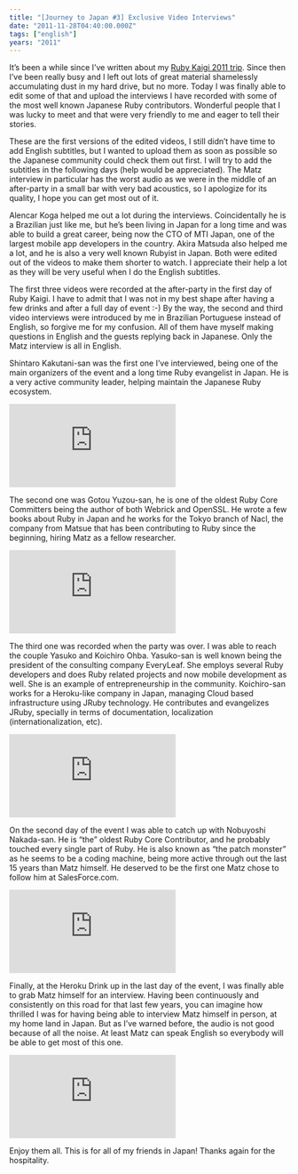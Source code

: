```yaml
---
title: "[Journey to Japan #3] Exclusive Video Interviews"
date: "2011-11-28T04:40:00.000Z"
tags: ["english"]
years: "2011"
---
```


<p></p>
<p>It’s been a while since I’ve written about my <a href="http://akitaonrails.com/2011/08/05/journey-to-japan-2-the-final-rubykaigi">Ruby Kaigi 2011 trip</a>. Since then I’ve been really busy and I left out lots of great material shamelessly accumulating dust in my hard drive, but no more. Today I was finally able to edit some of that and upload the interviews I have recorded with some of the most well known Japanese Ruby contributors. Wonderful people that I was lucky to meet and that were very friendly to me and eager to tell their stories.</p>
<p>These are the first versions of the edited videos, I still didn’t have time to add English subtitles, but I wanted to upload them as soon as possible so the Japanese community could check them out first. I will try to add the subtitles in the following days (help would be appreciated). The Matz interview in particular has the worst audio as we were in the middle of an after-party in a small bar with very bad acoustics, so I apologize for its quality, I hope you can get most out of it.</p>
<p>Alencar Koga helped me out a lot during the interviews. Coincidentally he is a Brazilian just like me, but he’s been living in Japan for a long time and was able to build a great career, being now the <span class="caps">CTO</span> of <span class="caps">MTI</span> Japan, one of the largest mobile app developers in the country. Akira Matsuda also helped me a lot, and he is also a very well known Rubyist in Japan. Both were edited out of the videos to make them shorter to watch. I appreciate their help a lot as they will be very useful when I do the English subtitles.</p>
<p></p>
<p></p>
<p>The first three videos were recorded at the after-party in the first day of Ruby Kaigi. I have to admit that I was not in my best shape after having a few drinks and after a full day of event :-) By the way, the second and third video interviews were introduced by me in Brazilian Portuguese instead of English, so forgive me for my confusion. All of them have myself making questions in English and the guests replying back in Japanese. Only the Matz interview is all in English.</p>
<p>Shintaro Kakutani-san was the first one I’ve interviewed, being one of the main organizers of the event and a long time Ruby evangelist in Japan. He is a very active community leader, helping maintain the Japanese Ruby ecosystem.</p>
<div class="embed-container">
  <p><iframe src="https://www.youtube.com/embed/npkrGATZYi0" frameborder="0" allowfullscreen=""></iframe></p>
</div>
<p>The second one was Gotou Yuzou-san, he is one of the oldest Ruby Core Committers being the author of both Webrick and OpenSSL. He wrote a few books about Ruby in Japan and he works for the Tokyo branch of Nacl, the company from Matsue that has been contributing to Ruby since the beginning, hiring Matz as a fellow researcher.</p>
<div class="embed-container">
  <p><iframe src="https://www.youtube.com/embed/bpXIIFShCo0" frameborder="0" allowfullscreen=""></iframe></p>
</div>
<p>The third one was recorded when the party was over. I was able to reach the couple Yasuko and Koichiro Ohba. Yasuko-san is well known being the president of the consulting company EveryLeaf. She employs several Ruby developers and does Ruby related projects and now mobile development as well. She is an example of entrepreneurship in the community. Koichiro-san works for a Heroku-like company in Japan, managing Cloud based infrastructure using JRuby technology. He contributes and evangelizes JRuby, specially in terms of documentation, localization (internationalization, etc).</p>
<div class="embed-container">
  <p><iframe src="https://www.youtube.com/embed/4tBSXYHGtk4" frameborder="0" allowfullscreen=""></iframe></p>
</div>
<p>On the second day of the event I was able to catch up with Nobuyoshi Nakada-san. He is “the” oldest Ruby Core Contributor, and he probably touched every single part of Ruby. He is also known as “the patch monster” as he seems to be a coding machine, being more active through out the last 15 years than Matz himself. He deserved to be the first one Matz chose to follow him at SalesForce.com.</p>
<div class="embed-container">
  <p><iframe src="https://www.youtube.com/embed/6A9eq3aaDVw" frameborder="0" allowfullscreen=""></iframe></p>
</div>
<p>Finally, at the Heroku Drink up in the last day of the event, I was finally able to grab Matz himself for an interview. Having been continuously and consistently on this road for that last few years, you can imagine how thrilled I was for having being able to interview Matz himself in person, at my home land in Japan. But as I’ve warned before, the audio is not good because of all the noise. At least Matz can speak English so everybody will be able to get most of this one.</p>
<div class="embed-container">
  <p><iframe src="https://www.youtube.com/embed/JBOWc7U2ed8" frameborder="0" allowfullscreen=""></iframe></p>
</div>
<p>Enjoy them all. This is for all of my friends in Japan! Thanks again for the hospitality.</p>
<p></p>